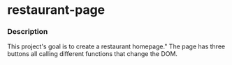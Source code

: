 # restaurant-page

### Description

This project's goal is to create a restaurant homepage."
The page has three buttons all calling different functions that change the DOM.
